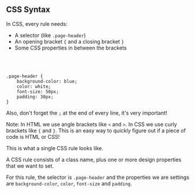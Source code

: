 ## CSS Syntax

In CSS, every rule needs:

- A selector (like `.page-header`)
- An opening bracket `{` and a closing bracket `}` 
- Some CSS properties in between the brackets
<br>
<br>


    .page-header {
		background-color: blue;
        color: white;
        font-size: 50px;
        padding: 30px;
	}


Also, don't forget the `;` at the end of every line, it's very important!



Note:
In HTML we use angle brackets like `<` and `>`. In CSS we use curly brackets like `{` and `}`. This is an easy way to quickly figure out if a piece of code is HTML or CSS!

This is what a single CSS rule looks like.

A CSS rule consists of a class name, plus one or more design properties that we want to set.

For this rule, the selector is `.page-header` and the properties we are settings are `background-color`, `color`, `font-size` and `padding`.